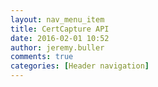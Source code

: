 ```yaml
---
layout: nav_menu_item
title: CertCapture API
date: 2016-02-01 10:52
author: jeremy.buller
comments: true
categories: [Header navigation]
---
```


